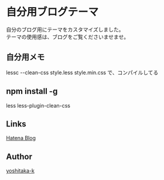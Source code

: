 # 自分用ブログテーマ
自分のブログ用にテーマをカスタマイズしました。  
テーマの使用感は、ブログをご覧くださいませませ。

## 自分用メモ
lessc --clean-css style.less style.min.css で、コンパイルしてる

## npm install -g
less
less-plugin-clean-css

## Links
[Hatena Blog](https://www.ktgw.jp)

## Author
[yoshitaka-k](https://github.com/yoshitaka-k)
